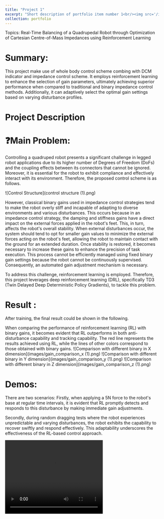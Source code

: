 ```yaml
---
title: "Project 1"
excerpt: "Short description of portfolio item number 1<br/><img src='/images/500x300.png'>"
collection: portfolio
---
```


Topics: Real-Time Balancing of a Quadrupedal Robot through Optimization of Cartesian Centre-of-Mass Impedances using Reinforcement Learning

# Summary:
This project make use of whole body control scheme combing with DCM indicator and impedance control scheme. It employs reinforcement learning to enhance the selection of gain parameters, ultimately achieving superior performance when compared to traditional and binary impedance control methods. Additionally, it can adaptively select the optimal gain settings based on varying disturbance profiles.

# Project Description

# ❓Main Problem:
Controlling a quadruped robot presents a significant challenge in legged robot applications due to its higher number of Degrees of Freedom (DoFs) and the coupling effects between its connectors that cannot be ignored. Moreover, it is essential for the robot to exhibit compliance and effectively interact with its environment. Therefore, the proposed control scheme is as follows.

![Control Structure](control structure (1).png)

However, classical binary gains used in impedance control strategies tend to make the robot overly stiff and incapable of adapting to diverse environments and various disturbances. This occurs because in an impedance control strategy, the damping and stiffness gains have a direct impact on the external forces applied in the robot's feet. This, in turn, affects the robot's overall stability. When external disturbances occur, the system should tend to opt for smaller gain values to minimize the external forces acting on the robot's feet, allowing the robot to maintain contact with the ground for an extended duration. Once stability is restored, it becomes necessary to increase these gains to enhance the precision of task execution. This process cannot be efficiently managed using fixed binary gain settings because the robot cannot be continuously supervised. Consequently, an automated gain adjustment mechanism is necessary.

To address this challenge, reinforcement learning is employed. Therefore, this project leverages deep reinforcement learning (DRL), specifically TD3 (Twin Delayed Deep Deterministic Policy Gradients), to tackle this problem.


# Result :
After training, the final result could be shown in the following.

When comparing the performance of reinforcement learning (RL) with binary gains, it becomes evident that RL outperforms in both anti-disturbance capability and tracking capability. The red line represents the results achieved using RL, while the lines of other colors correspond to those obtained with binary gains.
![Comparison with different binary in X dimension](images/gain_comparison_x (1).png)
![Comparison with different binary in Y dimension](images/gain_comparison_y (1).png)
![Comparison with different binary in Z dimension](images/gain_comparison_z (1).png)


# Demos:
There are two scenarios:
Firstly, when applying a 5N force to the robot's base at regular time intervals, it is evident that RL promptly detects and responds to this disturbance by making immediate gain adjustments.

Secondly, during random dragging tests where the robot experiences unpredictable and varying disturbances, the robot exhibits the capability to recover swiftly and respond effectively. This adaptability underscores the effectiveness of the RL-based control approach.
 
<video width="320" height="240" controls>
    <source src="introduction.mp4" type="video/mp4">
    Your browser does not support the video tag.
</video>







